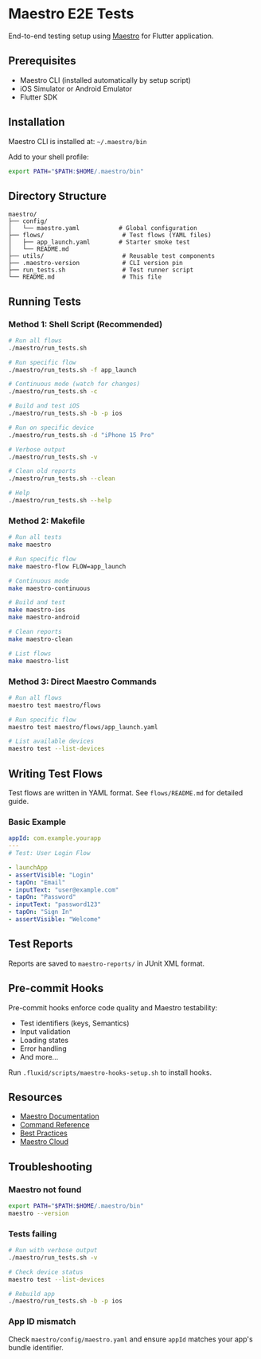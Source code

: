 # Maestro E2E Tests

End-to-end testing setup using [Maestro](https://maestro.mobile.dev/) for Flutter application.

## Prerequisites

- Maestro CLI (installed automatically by setup script)
- iOS Simulator or Android Emulator
- Flutter SDK

## Installation

Maestro CLI is installed at: `~/.maestro/bin`

Add to your shell profile:
```bash
export PATH="$PATH:$HOME/.maestro/bin"
```

## Directory Structure

```
maestro/
├── config/
│   └── maestro.yaml           # Global configuration
├── flows/                      # Test flows (YAML files)
│   ├── app_launch.yaml        # Starter smoke test
│   └── README.md
├── utils/                      # Reusable test components
├── .maestro-version            # CLI version pin
├── run_tests.sh                # Test runner script
└── README.md                   # This file
```

## Running Tests

### Method 1: Shell Script (Recommended)

```bash
# Run all flows
./maestro/run_tests.sh

# Run specific flow
./maestro/run_tests.sh -f app_launch

# Continuous mode (watch for changes)
./maestro/run_tests.sh -c

# Build and test iOS
./maestro/run_tests.sh -b -p ios

# Run on specific device
./maestro/run_tests.sh -d "iPhone 15 Pro"

# Verbose output
./maestro/run_tests.sh -v

# Clean old reports
./maestro/run_tests.sh --clean

# Help
./maestro/run_tests.sh --help
```

### Method 2: Makefile

```bash
# Run all tests
make maestro

# Run specific flow
make maestro-flow FLOW=app_launch

# Continuous mode
make maestro-continuous

# Build and test
make maestro-ios
make maestro-android

# Clean reports
make maestro-clean

# List flows
make maestro-list
```

### Method 3: Direct Maestro Commands

```bash
# Run all flows
maestro test maestro/flows

# Run specific flow
maestro test maestro/flows/app_launch.yaml

# List available devices
maestro test --list-devices
```

## Writing Test Flows

Test flows are written in YAML format. See `flows/README.md` for detailed guide.

### Basic Example

```yaml
appId: com.example.yourapp
---
# Test: User Login Flow

- launchApp
- assertVisible: "Login"
- tapOn: "Email"
- inputText: "user@example.com"
- tapOn: "Password"
- inputText: "password123"
- tapOn: "Sign In"
- assertVisible: "Welcome"
```

## Test Reports

Reports are saved to `maestro-reports/` in JUnit XML format.

## Pre-commit Hooks

Pre-commit hooks enforce code quality and Maestro testability:

- Test identifiers (keys, Semantics)
- Input validation
- Loading states
- Error handling
- And more...

Run `.fluxid/scripts/maestro-hooks-setup.sh` to install hooks.

## Resources

- [Maestro Documentation](https://maestro.mobile.dev/)
- [Command Reference](https://maestro.mobile.dev/reference/commands)
- [Best Practices](https://maestro.mobile.dev/best-practices/writing-flows)
- [Maestro Cloud](https://cloud.mobile.dev/)

## Troubleshooting

### Maestro not found
```bash
export PATH="$PATH:$HOME/.maestro/bin"
maestro --version
```

### Tests failing
```bash
# Run with verbose output
./maestro/run_tests.sh -v

# Check device status
maestro test --list-devices

# Rebuild app
./maestro/run_tests.sh -b -p ios
```

### App ID mismatch
Check `maestro/config/maestro.yaml` and ensure `appId` matches your app's bundle identifier.
